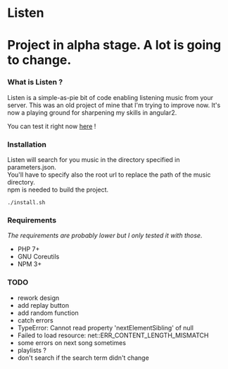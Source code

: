 Listen
======

# Project in alpha stage. A lot is going to change.

### What is Listen ?
Listen is a simple-as-pie bit of code enabling listening music from your server.
This was an old project of mine that I'm trying to improve now.
It's now a playing ground for sharpening my skills in angular2.

You can test it right now [here](http://nibou.eu/listen) !

### Installation

Listen will search for you music in the directory specified in parameters.json.  
You'll have to specify also the root url to replace the path of the music directory.  
npm is needed to build the project.
```
./install.sh
```
### Requirements
_The requirements are probably lower but I only tested it with those._
- PHP 7+
- GNU Coreutils
- NPM 3+

### TODO
- rework design
- add replay button
- add random function
- catch errors
- TypeError: Cannot read property 'nextElementSibling' of null
- Failed to load resource: net::ERR_CONTENT_LENGTH_MISMATCH
- some errors on next song sometimes
- playlists ?
- don't search if the search term didn't change
